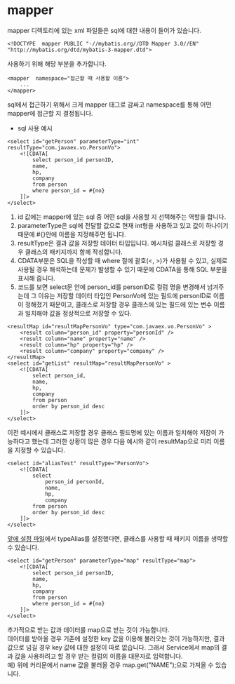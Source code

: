 # mapper
mapper 디렉토리에 있는 xml 파일들은 sql에 대한 내용이 들어가 있습니다.
  
```
<!DOCTYPE  mapper PUBLIC "-//mybatis.org//DTD Mapper 3.0//EN" "http://mybatis.org/dtd/mybatis-3-mapper.dtd">
```
사용하기 위해 해당 부분을 추가합니다.
```
<mapper  namespace="접근할 때 사용할 이름">
	...
</mapper>
```
sql에서 접근하기 위해서 크게 mapper 태그로 감싸고 namespace를 통해 어떤 mapper에 접근할 지 결정됩니다.
  
- sql 사용 예시
```
<select id="getPerson" parameterType="int" resultType="com.javaex.vo.PersonVo">
	<![CDATA[
		select person_id personID,
		name,
		hp,
		company
		from person
		where person_id = #{no}
	]]>
</select>
``` 
1. id 값에는 mapper에 있는 sql 중 어떤 sql을 사용할 지 선택해주는 역할을 합니다.  
2. parameterType은 sql에 전달할 값으로 현재 int형을 사용하고 있고 값이 하나이기 때문에 #{}안에 이름을 지정해주면 됩니다.  
3. resultType은 결과 값을 저장할 데이터 타입입니다. 예시처럼 클래스로 저장할 경우 클래스의 패키지까지 함께 작성합니다.  
4. CDATA부분은 SQL을 작성할 때 where 절에 괄호(<, >)가 사용될 수 있고, 실제로 사용될 경우 해석하는데 문제가 발생할 수 있기 때문에 CDATA을 통해 SQL 부분을 표시해 줍니다.
5. 코드를 보면 select문 안에 person_id를 personID로 컬럼 명을 변경해서 넘겨주는데 그 이유는 저장할 데이터 타입인 PersonVo에 있는 필드에 personID로 이름이 정해졌기 때문이고, 클래스로 저장할 경우 클래스에 있는 필드에 있는 변수 이름과 일치해야 값을 정상적으로 저장할 수 있다.
```
<resultMap id="resultMapPersonVo" type="com.javaex.vo.PersonVo" >
	<result column="person_id" property="personId" />
	<result column="name" property="name" />
	<result column="hp" property="hp" />
	<result column="company" property="company" />
</resultMap>
<select id="getList" resultMap="resultMapPersonVo" >
	<![CDATA[
		select person_id,
		name,
		hp,
		company
		from person
		order by person_id desc
	]]>
</select>
```
이전 예시에서 클래스로 저장할 경우 클래스 필드명에 있는 이름과 일치해야 저장이 가능하다고 했는데 그러한 상황이 많은 경우 다음 예시와 같이 resultMap으로 미리 이름을 지정할 수 있습니다.
```
<select id="aliasTest" resultType="PersonVo">
	<![CDATA[
		select 
			person_id personId,
			name,
			hp,
			company
		from person
		order by person_id desc
	]]>
</select>
```
[앞에 설정 파일](https://github.com/ttuseong/SpringStudy/blob/master/src/main/resources/mybatis/configuration.xml)에서 typeAlias를 설정했다면, 클래스를 사용할 때 패키지 이름을 생략할 수 있습니다.
```
<select id="getPerson" parameterType="map" resultType="map">
	<![CDATA[
		select person_id personID,
		name,
		hp,
		company
		from person
		where person_id = #{no}
	]]>
</select>
```
추가적으로 받는 값과 데이터를 map으로 받는 것이 가능합니다.  
데이터를 받아올 경우 기존에 설정한 key 값을 이용해 불러오는 것이 가능하지만, 결과 값으로 넘길 경우 key 값에 대한 설정이 따로 없습니다. 그래서 Service에서 map의 결과 값을 사용하려고 할 경우 받는 컬럼의 이름을 대문자로 입력합니다.  
예) 위에 커리문에서 name 값을 불러올 경우 map.get("NAME");으로 가져올 수 있습니다.